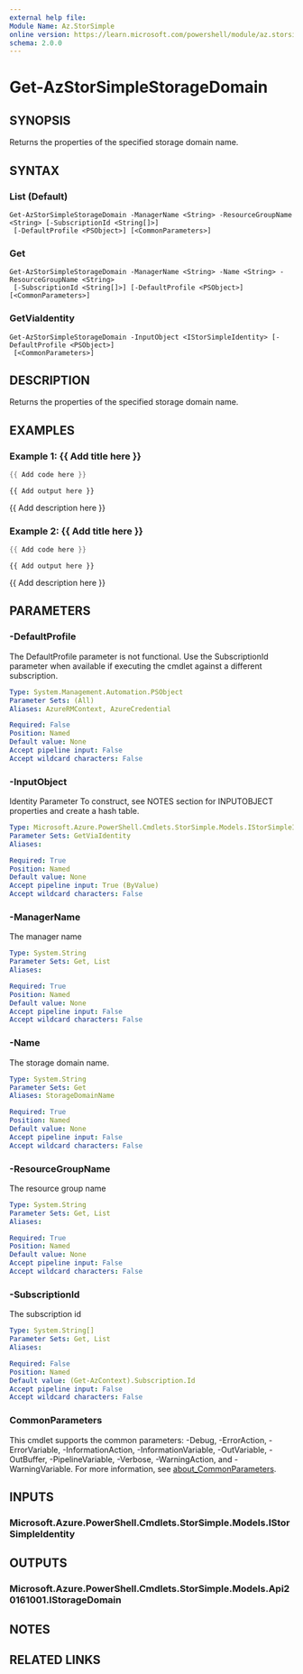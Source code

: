 ```yaml
---
external help file:
Module Name: Az.StorSimple
online version: https://learn.microsoft.com/powershell/module/az.storsimple/get-azstorsimplestoragedomain
schema: 2.0.0
---
```


# Get-AzStorSimpleStorageDomain

## SYNOPSIS
Returns the properties of the specified storage domain name.

## SYNTAX

### List (Default)
```
Get-AzStorSimpleStorageDomain -ManagerName <String> -ResourceGroupName <String> [-SubscriptionId <String[]>]
 [-DefaultProfile <PSObject>] [<CommonParameters>]
```

### Get
```
Get-AzStorSimpleStorageDomain -ManagerName <String> -Name <String> -ResourceGroupName <String>
 [-SubscriptionId <String[]>] [-DefaultProfile <PSObject>] [<CommonParameters>]
```

### GetViaIdentity
```
Get-AzStorSimpleStorageDomain -InputObject <IStorSimpleIdentity> [-DefaultProfile <PSObject>]
 [<CommonParameters>]
```

## DESCRIPTION
Returns the properties of the specified storage domain name.

## EXAMPLES

### Example 1: {{ Add title here }}
```powershell
{{ Add code here }}
```

```output
{{ Add output here }}
```

{{ Add description here }}

### Example 2: {{ Add title here }}
```powershell
{{ Add code here }}
```

```output
{{ Add output here }}
```

{{ Add description here }}

## PARAMETERS

### -DefaultProfile
The DefaultProfile parameter is not functional.
Use the SubscriptionId parameter when available if executing the cmdlet against a different subscription.

```yaml
Type: System.Management.Automation.PSObject
Parameter Sets: (All)
Aliases: AzureRMContext, AzureCredential

Required: False
Position: Named
Default value: None
Accept pipeline input: False
Accept wildcard characters: False
```

### -InputObject
Identity Parameter
To construct, see NOTES section for INPUTOBJECT properties and create a hash table.

```yaml
Type: Microsoft.Azure.PowerShell.Cmdlets.StorSimple.Models.IStorSimpleIdentity
Parameter Sets: GetViaIdentity
Aliases:

Required: True
Position: Named
Default value: None
Accept pipeline input: True (ByValue)
Accept wildcard characters: False
```

### -ManagerName
The manager name

```yaml
Type: System.String
Parameter Sets: Get, List
Aliases:

Required: True
Position: Named
Default value: None
Accept pipeline input: False
Accept wildcard characters: False
```

### -Name
The storage domain name.

```yaml
Type: System.String
Parameter Sets: Get
Aliases: StorageDomainName

Required: True
Position: Named
Default value: None
Accept pipeline input: False
Accept wildcard characters: False
```

### -ResourceGroupName
The resource group name

```yaml
Type: System.String
Parameter Sets: Get, List
Aliases:

Required: True
Position: Named
Default value: None
Accept pipeline input: False
Accept wildcard characters: False
```

### -SubscriptionId
The subscription id

```yaml
Type: System.String[]
Parameter Sets: Get, List
Aliases:

Required: False
Position: Named
Default value: (Get-AzContext).Subscription.Id
Accept pipeline input: False
Accept wildcard characters: False
```

### CommonParameters
This cmdlet supports the common parameters: -Debug, -ErrorAction, -ErrorVariable, -InformationAction, -InformationVariable, -OutVariable, -OutBuffer, -PipelineVariable, -Verbose, -WarningAction, and -WarningVariable. For more information, see [about_CommonParameters](http://go.microsoft.com/fwlink/?LinkID=113216).

## INPUTS

### Microsoft.Azure.PowerShell.Cmdlets.StorSimple.Models.IStorSimpleIdentity

## OUTPUTS

### Microsoft.Azure.PowerShell.Cmdlets.StorSimple.Models.Api20161001.IStorageDomain

## NOTES

## RELATED LINKS


